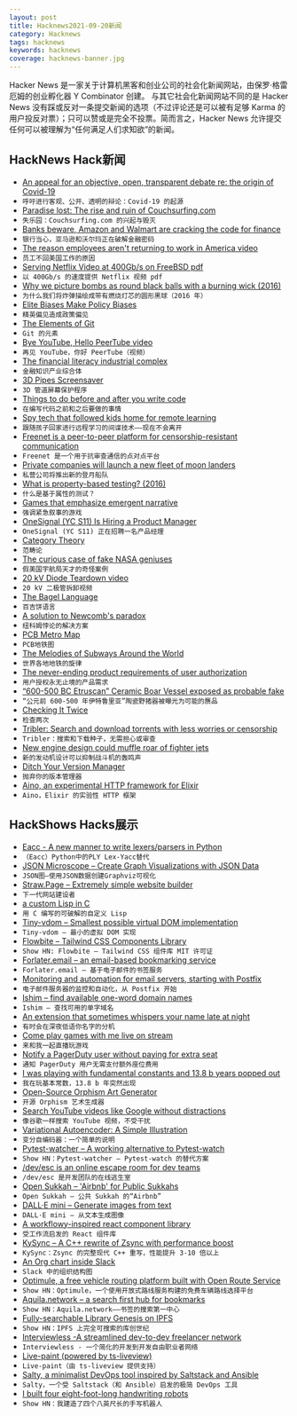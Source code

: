 ```yaml
---
layout: post
title: Hacknews2021-09-20新闻
category: Hacknews
tags: hacknews
keywords: hacknews
coverage: hacknews-banner.jpg
---
```


Hacker News 是一家关于计算机黑客和创业公司的社会化新闻网站，由保罗·格雷厄姆的创业孵化器 Y Combinator 创建。
与其它社会化新闻网站不同的是 Hacker News 没有踩或反对一条提交新闻的选项（不过评论还是可以被有足够 Karma 的用户投反对票）；只可以赞或是完全不投票。简而言之，Hacker News 允许提交任何可以被理解为“任何满足人们求知欲”的新闻。

## HackNews Hack新闻


- [An appeal for an objective, open, transparent debate re: the origin of Covid-19](https://www.thelancet.com/journals/lancet/article/PIIS0140-6736(21)02019-5/fulltext)
- `呼吁进行客观、公开、透明的辩论：Covid-19 的起源`
- [Paradise lost: The rise and ruin of Couchsurfing.com](https://www.inputmag.com/features/rise-and-ruin-of-couchsurfing)
- `失乐园：Couchsurfing.com 的兴起与毁灭`
- [Banks beware, Amazon and Walmart are cracking the code for finance](https://www.reuters.com/business/finance/banks-beware-outsiders-are-cracking-code-finance-2021-09-17/)
- `银行当心，亚马逊和沃尔玛正在破解金融密码`
- [The reason employees aren't returning to work in America video](https://www.youtube.com/watch?v=52HpzZ4HT4g)
- `员工不回美国工作的原因`
- [Serving Netflix Video at 400Gb/s on FreeBSD pdf](https://people.freebsd.org/~gallatin/talks/euro2021.pdf)
- `以 400Gb/s 的速度提供 Netflix 视频 pdf`
- [Why we picture bombs as round black balls with a burning wick (2016)](https://www.atlasobscura.com/articles/why-we-picture-bombs-as-round-black-balls-with-a-burning-wick)
- `为什么我们将炸弹描绘成带有燃烧灯芯的圆形黑球（2016 年）`
- [Elite Biases Make Policy Biases](https://www.overcomingbias.com/2021/09/elite-biases-make-policy-biases.html)
- `精英偏见造成政策偏见`
- [The Elements of Git](https://cuddly-octo-palm-tree.com/posts/2021-09-19-git-elements/)
- `Git 的元素`
- [Bye YouTube, Hello PeerTube video](https://diode.zone/w/ooKHgZQnFkGjzbjZjRkZf7?autoplay=1&auto_play=true&start=4m19s)
- `再见 YouTube，你好 PeerTube（视频）`
- [The financial literacy industrial complex](https://www.axios.com/financial-literacy-industrial-complex-61711aa9-7eea-4b26-b684-03719387a0cb.html)
- `金融知识产业综合体`
- [3D Pipes Screensaver](https://1j01.github.io/pipes/)
- `3D 管道屏幕保护程序`
- [Things to do before and after you write code](https://somehowmanage.com/2021/09/05/things-to-do-before-and-after-you-write-code/)
- `在编写代码之前和之后要做的事情`
- [Spy tech that followed kids home for remote learning](https://www.the74million.org/article/gaggle-spy-tech-minneapolis-students-remote-learning/)
- `跟随孩子回家进行远程学习的间谍技术——现在不会离开`
- [Freenet is a peer-to-peer platform for censorship-resistant communication](https://freenetproject.org/index.html)
- `Freenet 是一个用于抗审查通信的点对点平台`
- [Private companies will launch a new fleet of moon landers](https://www.science.org/content/article/new-fleet-moon-landers-will-set-sail-next-year-backed-private-companies)
- `私营公司将推出新的登月船队`
- [What is property-based testing? (2016)](https://hypothesis.works/articles/what-is-property-based-testing/)
- `什么是基于属性的测试？`
- [Games that emphasize emergent narrative](https://www.emergentmage.com/articles/guide-to-games-that-emphasize-emergent-narrative)
- `强调紧急叙事的游戏`
- [OneSignal (YC S11) Is Hiring a Product Manager](https://onesignal.com/careers/3e185556-91ea-4d65-82ca-dd1520b2e8cb)
- `OneSignal (YC S11) 正在招聘一名产品经理`
- [Category Theory](http://www.cap-lore.com/CapTheory/Categories.html)
- `范畴论`
- [The curious case of fake NASA geniuses](https://openthemagazine.com/feature/rocket-science/)
- `假美国宇航局天才的奇怪案例`
- [20 kV Diode Teardown video](https://www.youtube.com/watch?v=3lqr6CAOwH4)
- `20 kV 二极管拆卸视频`
- [The Bagel Language](https://www.brandons.me/blog/the-bagel-language)
- `百吉饼语言`
- [A solution to Newcomb's paradox](https://fakenous.net/?p=2578)
- `纽科姆悖论的解决方案`
- [PCB Metro Map](https://chaijiaxun.com/pcb-metro-map-build-log/)
- `PCB地铁图`
- [The Melodies of Subways Around the World](https://www.nytimes.com/interactive/2021/08/13/arts/subway-train-sounds.html)
- `世界各地地铁的旋律`
- [The never-ending product requirements of user authorization](https://alexolivier.me/posts/the-never-ending-product-requirements-of-user-authorization)
- `用户授权永无止境的产品需求`
- [“600-500 BC Etruscan” Ceramic Boar Vessel exposed as probable fake](https://twitter.com/diffendale/status/1439204731403055114)
- `“公元前 600-500 年伊特鲁里亚”陶瓷野猪器被曝光为可能的赝品`
- [Checking It Twice](https://leancrew.com/all-this/2021/08/checking-it-twice/)
- `检查两次`
- [Tribler:  Search and download torrents with less worries or censorship](https://www.tribler.org/)
- `Tribler：搜索和下载种子，无需担心或审查`
- [New engine design could muffle roar of fighter jets](https://www.uc.edu/news/articles/2021/09/uc-engineers-quieter-jet-engines-for-fighter-planes.html)
- `新的发动机设计可以抑制战斗机的轰鸣声`
- [Ditch Your Version Manager](https://juliu.is/ditch-your-version-manager)
- `抛弃你的版本管理器`
- [Aino, an experimental HTTP framework for Elixir](https://blog.oestrich.org/2021/09/introducing-aino/)
- `Aino，Elixir 的实验性 HTTP 框架`


## HackShows Hacks展示

- [ Eacc - A new manner to write lexers/parsers in Python](https://github.com/iogf/eacc)
- `（Eacc）Python中的PLY Lex-Yacc替代`
- [ JSON Microscope – Create Graph Visualizations with JSON Data](https://nounparse.com/)
- `JSON图–使用JSON数据创建Graphviz可视化`
- [ Straw.Page – Extremely simple website builder](https://straw.page/start)
- `下一代网站建设者`
- [ a custom Lisp in C](https://github.com/codr7/alisp)
- `用 C 编写的可破解的自定义 Lisp`
- [ Tiny-vdom – Smallest possible virtual DOM implementation](https://github.com/aidenybai/tiny-vdom)
- `Tiny-vdom – 最小的虚拟 DOM 实现`
- [ Flowbite – Tailwind CSS Components Library](https://flowbite.com/docs/getting-started/introduction/)
- `Show HN: Flowbite – Tailwind CSS 组件库 MIT 许可证`
- [ Forlater.email – an email-based bookmarking service](https://forlater.email)
- `Forlater.email – 基于电子邮件的书签服务`
- [ Monitoring and automation for email servers, starting with Postfix](https://github.com/lightmeterio/ControlCenter)
- `电子邮件服务器的监控和自动化，从 Postfix 开始`
- [ Ishim – find available one-word domain names](https://ish.im/)
- `Ishim – 查找可用的单字域名`
- [ An extension that sometimes whispers your name late at night](https://chrome.google.com/webstore/detail/whispers/cnbiogmmebcodnfckkiipfjmdheklmkk)
- `有时会在深夜低语你名字的分机`
- [ Come play games with me live on stream](https://wimble.io/bram)
- `来和我一起直播玩游戏`
- [ Notify a PagerDuty user without paying for extra seat](https://pagerduty.disopt.com/)
- `通知 PagerDuty 用户无需支付额外座位费用`
- [ I was playing with fundamental constants and 13.8 b years popped out](item?id=28570546)
- `我在玩基本常数，13.8 b 年突然出现`
- [ Open-Source Orphism Art Generator](https://tool.graphics/orphism)
- `开源 Orphism 艺术生成器`
- [ Search YouTube videos like Google without distractions](https://yougle.page/)
- `像谷歌一样搜索 YouTube 视频，不受干扰`
- [ Variational Autoencoder: A Simple Illustration](https://www.linkedin.com/pulse/variational-auctoenocder-simple-illustration-sergey-litvinov)
- `变分自编码器：一个简单的说明`
- [ Pytest-watcher – A working alternative to Pytest-watch](https://github.com/olzhasar/pytest-watcher)
- `Show HN：Pytest-watcher – Pytest-watch 的替代方案`
- [ /dev/esc is an online escape room for dev teams](https://www.dev-esc.com)
- `/dev/esc 是开发团队的在线逃生室`
- [ Open Sukkah – 'Airbnb' for Public Sukkahs](https://opensukkah.com)
- `Open Sukkah – 公共 Sukkah 的“Airbnb”`
- [ DALL·E mini – Generate images from text](https://huggingface.co/spaces/flax-community/dalle-mini)
- `DALL·E mini – 从文本生成图像`
- [ A workflowy-inspired react component library](https://github.com/davidmnoll/chkflow)
- `受工作流启发的 React 组件库`
- [ KySync – A C++ rewrite of Zsync with performance boost](https://kyall.notion.site/KySync-v1-0-29eaad446308449a8c9a2373850eed62)
- `KySync：Zsync 的完整现代 C++ 重写，性能提升 3-10 倍以上`
- [ An Org chart inside Slack](https://ace-eva9364.slack.com/apps/A01QSSD4WLU-o)
- `Slack 中的组织结构图`
- [ Optimule, a free vehicle routing platform built with Open Route Service](https://optimule.com/)
- `Show HN：Optimule，一个使用开放式路线服务构建的免费车辆路线选择平台`
- [ Aquila.network – a search first hub for bookmarks](https://aquila.network)
- `Show HN：Aquila.network——书签的搜索第一中心`
- [ Fully-searchable Library Genesis on IPFS](https://libgen.fun/dweb.html)
- `Show HN：IPFS 上完全可搜索的库创世纪`
- [ Interviewless -A streamlined dev-to-dev freelancer network](https://interviewless.com)
- `Interviewless - 一个简化的开发到开发自由职业者网络`
- [ Live-paint (powered by ts-liveview)](item?id=28581843)
- `Live-paint（由 ts-liveview 提供支持）`
- [ Salty, a minimalist DevOps tool inspired by Saltstack and Ansible](https://github.com/mattbillenstein/salty)
- `Salty，一个受 Saltstack（和 Ansible）启发的极简 DevOps 工具`
- [ I built four eight-foot-long handwriting robots](https://twitter.com/aarondfrancis/status/1438888219471491074)
- `Show HN：我建造了四个八英尺长的手写机器人`

